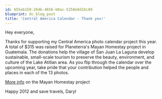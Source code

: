 ```yaml
---
id: 655eb150-264b-4656-b0ac-5258e8d16c89
blueprint: dc_blog_post
title: 'Central America Calendar - Thank you!'
---
```

Hey everyone,

Thanks for supporting my Central America photo calendar project this year. A total of $315 was raised for Planeterra's Mayan Homestay project in Guatemala. The donations help the village of San Juan La Laguna develop sustainable, small-scale tourism to preserve the beauty, environment, and culture of the Lake Atitlan area. As you flip through the calendar over the upcoming year, take pride that your contribution helped the people and places in each of the 13 photos.

<a href="http://www.planeterra.org/mayan-community-homestay-project-projects-55.php">More info</a> on the Mayan Homestay project

Happy 2012 and save travels,
Daryl